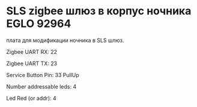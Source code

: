 # SLS zigbee шлюз в корпус ночника EGLO 92964

плата для модификации ночника в SLS шлюз. 

Zigbee UART RX: 22

Zigbee UART TX: 23

Service Button Pin: 33 PullUp

Number addressable leds: 4

Led Red (or addr): 4
